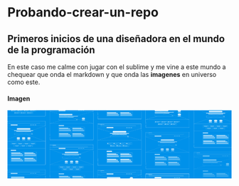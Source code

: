 # Probando-crear-un-repo

## Primeros inicios de una diseñadora en el mundo de la programación

En este caso me calme con jugar con el sublime y me vine a este mundo a chequear que onda el markdown y que onda las **imagenes** en universo como este. 

#### Imagen

![alt text][logo]

[logo]: assets/ejemplo-readme.png "Logo Title Text 2"
